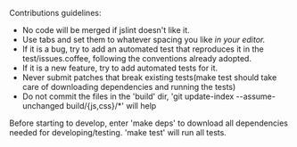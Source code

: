 Contributions guidelines:

- No code will be merged if jslint doesn't like it.
- Use tabs and set them to whatever spacing you like *in your editor.*
- If it is a bug, try to add an automated test that reproduces it in the
  test/issues.coffee, following the conventions already adopted.
- If it is a new feature, try to add automated tests for it.
- Never submit patches that break existing tests(make test should take care of
  downloading dependencies and running the tests)
- Do not commit the files in the 'build' dir, 'git update-index --assume-unchanged build/{js,css}/*' will help

Before starting to develop, enter 'make deps' to download all dependencies
needed for developing/testing. 'make test' will run all tests. 
